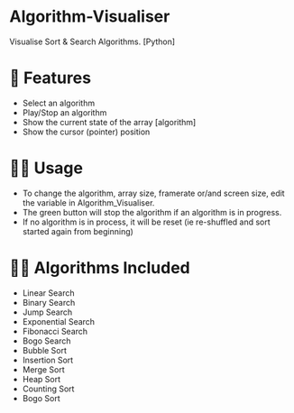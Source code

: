 # Algorithm-Visualiser
Visualise Sort &amp; Search Algorithms. [Python]

# 🧾 Features
- Select an algorithm
- Play/Stop an algorithm
- Show the current state of the array [algorithm]
- Show the cursor (pointer) position


# 🧑‍🏫 Usage
- To change the algorithm, array size, framerate or/and screen size, edit the variable in Algorithm_Visualiser.
- The green button will stop the algorithm if an algorithm is in progress. 
- If no algorithm is in process, it will be reset (ie re-shuffled and sort started again from beginning)

# 👨‍💻 Algorithms Included
- Linear Search
- Binary Search
- Jump Search
- Exponential Search
- Fibonacci Search
- Bogo Search
- Bubble Sort
- Insertion Sort
- Merge Sort
- Heap Sort
- Counting Sort
- Bogo Sort
